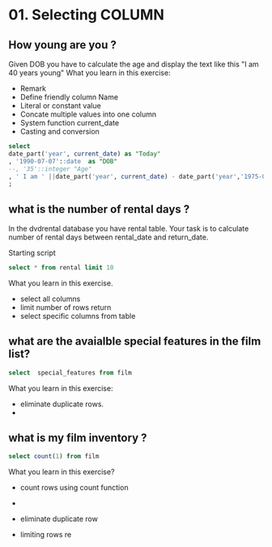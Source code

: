# 01. Selecting COLUMN 

##  How young are you ?
Given DOB you have to calculate the age and display the text like this "I am 40 years young"
What you learn in this exercise:
* Remark
* Define friendly column Name
* Literal or constant value
* Concate multiple values into one column
* System function current_date
* Casting and conversion

```sql
select 
date_part('year', current_date) as "Today"
, '1990-07-07'::date  as "DOB"
--, '35'::integer "Age"
, ' I am ' ||date_part('year', current_date) - date_part('year','1975-07-07'::date) || ' Years young' "Age"
;
```

## what is the number of rental days ?
In the dvdrental database you have rental table. Your task is to calculate number of rental days between rental_date and return_date.

Starting script
```sql
select * from rental limit 10
```
What you learn in this exercise.
* select all columns
* limit number of rows return
* select specific columns from table

## what are the avaialble special features in the film list?

```sql
select  special_features from film
```
What you learn in this exercise:
* eliminate duplicate rows.
*
## what is my film inventory ?
```sql
select count(1) from film
```
What you learn in this exercise?
* count rows using count function
*

* eliminate duplicate row
* limiting rows re
